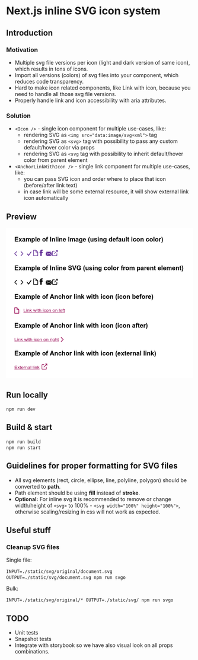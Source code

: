 # Next.js inline SVG icon system

## Introduction

### Motivation
- Multiple svg file versions per icon (light and dark version of same icon), which results in tons of icons.
- Import all versions (colors) of svg files into your component, which reduces code transparency.
- Hard to make icon related components, like Link with icon, because you need to handle all those svg file versions.
- Properly handle link and icon accessibility with aria attributes.

### Solution
- `<Icon />` - single icon component for multiple use-cases, like:
  - rendering SVG as `<img src="data:image/svg+xml">` tag
  - rendering SVG as `<svg>` tag with possibility to pass any custom default/hover color via props
  - rendering SVG as `<svg` tag with possibility to inherit default/hover color from parent element
- `<AnchorLinkWithIcon />` - single link component for multiple use-cases, like:
  - you can pass SVG icon and order where to place that icon (before/after link text)
  - in case link will be some external resource, it will show external link icon automatically

## Preview
![](./docs/ScreenShot.png)

## Run locally
```
npm run dev
```

## Build & start
```
npm run build
npm run start
```

## Guidelines for proper formatting for SVG files

- All svg elements (rect, circle, ellipse, line, polyline, polygon) should be converted to **path**.
- Path element should be using **fill** instead of **stroke**.
- **Optional:** For inline svg it is recommended to remove or change width/height of `<svg>` to 100% - `<svg width="100%" height="100%">`, otherwise scaling/resizing in css will not work as expected.

## Useful stuff

### Cleanup SVG files

Single file:

```
INPUT=./static/svg/original/document.svg OUTPUT=./static/svg/document.svg npm run svgo
```

Bulk:

```
INPUT=./static/svg/original/* OUTPUT=./static/svg/ npm run svgo
```

## TODO

- Unit tests
- Snapshot tests
- Integrate with storybook so we have also visual look on all props combinations.
